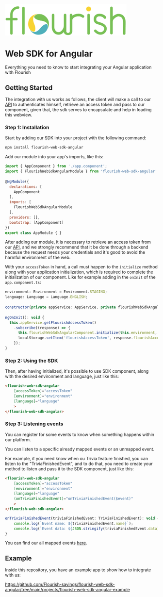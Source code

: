 [<img width="400" src="https://github.com/Flourish-savings/flourish-web-sdk-angular/blob/main/images/logo_flourish.png?raw=true"/>](https://flourishfi.com)
# Web SDK for Angular

Everything you need to know to start integrating your Angular application with Flourish

## Getting Started
The integration with us works as follows, the client will make a call to our [API](https://docs.flourishfi.com/#intro) to authenticates himself, retrieve an access token and pass to our component, given that, the sdk serves to encapsulate and help in loading this webview.

### Step 1: Installation
Start by adding our SDK into your project with the following command: 

```sh
npm install flourish-web-sdk-angular
```

Add our module into your app's imports, like this:
```javascript
import { AppComponent } from './app.component';
import { FlourishWebSdkAngularModule } from 'flourish-web-sdk-angular'

@NgModule({
  declarations: [
    AppComponent
  ],
  imports: [
    FlourishWebSdkAngularModule
  ],
  providers: [],
  bootstrap: [AppComponent]
})
export class AppModule { }
```

After adding our module, it is necessary to retrieve an access token from our [API](https://docs.flourishfi.com/#intro), and we strongly recommend that it be done through a backend because the request needs your credentials and it's good to avoid the harmful environment of the web.

With your `accessToken` in hand, a call must happen to the `initialize` method along with your application initialization, which is required to complete the initialization of our component. Like for example adding in the `onInit` of the `app.component.ts`:
```javascript
environment: Environment = Environment.STAGING;
language: Language = Language.ENGLISH;

constructor(private appService: AppService, private flourishWebSdkAngularComponent: FlourishWebSdkAngularComponent) {}

ngOnInit(): void {
  this.appService.getFlourishAccessToken()
    .subscribe((response) => {
      this.flourishWebSdkAngularComponent.initialize(this.environment, this.language, response.flourishAccessToken);
      localStorage.setItem('flourishAccessToken', response.flourishAccessToken);
    });
}
```

### Step 2: Using the SDK

Then, after having initialized, it's possible to use SDK component, along with the desired environment and language, just like this:

```html
<flourish-web-sdk-angular
    [accessToken]="accessToken"
    [environment]="environment"
    [language]="language"
    >
</flourish-web-sdk-angular>
```

### Step 3: Listening events

You can register for some events to know when something happens within our platform.

You can listen to a specific already mapped events or an unmapped event.

For example, if you need know when ou Trivia feature finished, you can listen to the "TriviaFinishedEvent", and to do that, you need to create your method to listen and pass it to the SDK component, just like this:

```html
<flourish-web-sdk-angular
    [accessToken]="accessToken"
    [environment]="environment"
    [language]="language"
    (onTriviaFinishedEvent)="onTriviaFinishedEvent($event)"
    >
</flourish-web-sdk-angular>
```
```javascript
onTriviaFinishedEvent(triviaFinishedEvent: TriviaFinishedEvent): void {
    console.log(`Event name: ${triviaFinishedEvent.name}`);
    console.log(`Event data: ${JSON.stringify(triviaFinishedEvent.data)}`);
}
```
You can find our all mapped events [here](https://github.com/Flourish-savings/flourish-web-sdk-angular/tree/main/projects/flourish-web-sdk-angular/src/lib/events).

## Example
Inside this repository, you have an example app to show how to integrate with us:

https://github.com/Flourish-savings/flourish-web-sdk-angular/tree/main/projects/flourish-web-sdk-angular-example
<br>
